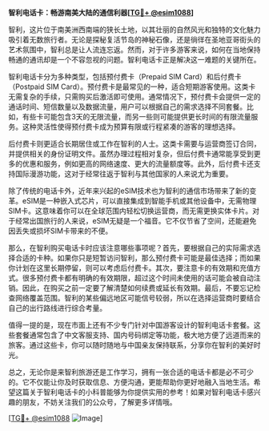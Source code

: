 **智利电话卡：畅游南美大陆的通信利器[[TG💪+ @esim1088](https://t.me/s/esim1088)]**

智利，这片位于南美洲西南端的狭长土地，以其壮丽的自然风光和独特的文化魅力吸引着无数旅行者。无论是探秘复活节岛的神秘石像，还是徜徉在圣地亚哥街头的艺术氛围中，智利总是让人流连忘返。然而，对于许多游客来说，如何在当地保持畅通的通讯却是一个不容忽视的问题。智利电话卡正是解决这一难题的关键所在。

智利电话卡分为多种类型，包括预付费卡（Prepaid SIM Card）和后付费卡（Postpaid SIM Card）。预付费卡是最常见的一种，适合短期游客使用。这类卡无需复杂的手续，只需购买后激活即可使用。通常情况下，预付费卡会提供一定的通话时间、短信数量以及数据流量，用户可以根据自己的需求选择不同套餐。比如，有些卡可能包含3天的无限流量，而另一些则可能提供更长时间的有限流量服务。这种灵活性使得预付费卡成为预算有限或行程紧凑的游客的理想选择。

后付费卡则更适合长期居住或工作在智利的人士。这类卡需要与运营商签订合同，并提供相关的身份证明文件。虽然办理过程相对复杂，但后付费卡通常能享受到更多的优惠和服务，例如更高的网络速度、更大的流量额度等。此外，后付费卡还支持国际漫游功能，这对于经常往返于智利与其他国家的人来说尤为重要。

除了传统的电话卡外，近年来兴起的eSIM技术也为智利的通信市场带来了新的变革。eSIM是一种嵌入式芯片，可以直接集成到智能手机或其他设备中，无需物理SIM卡。这意味着你可以在全球范围内轻松切换运营商，而无需更换实体卡片。对于经常出国旅行的人来说，eSIM无疑是一个福音。它不仅节省了空间，还能避免因丢失或损坏SIM卡带来的不便。

那么，在智利购买电话卡时应该注意哪些事项呢？首先，要根据自己的实际需求选择合适的卡种。如果你只是短暂访问智利，那么预付费卡可能是最佳选择；而如果你计划在这里长期停留，则可以考虑后付费卡。其次，要注意卡的有效期和充值方式。很多预付费卡都有明确的有效期限，超过这个时间未使用的话可能会被自动注销。因此，在购买之前一定要了解清楚如何续费或延长有效期。最后，不要忘记检查网络覆盖范围。智利的某些偏远地区可能信号较弱，所以在选择运营商时要结合自己的出行路线进行综合考量。

值得一提的是，现在市面上还有不少专门针对中国游客设计的智利电话卡套餐。这些套餐通常包含了中文客服支持、国内号码绑定等功能，极大地方便了远道而来的旅客。通过这些卡，你可以随时随地与中国亲友保持联系，分享你在智利的美好时光。

总之，无论你是来智利旅游还是工作学习，拥有一张合适的电话卡都是必不可少的。它不仅能让你及时获取信息、方便沟通，更能帮助你更好地融入当地生活。希望这篇关于智利电话卡的小科普能够为你提供实用的参考！如果对智利电话卡感兴趣的朋友，不妨关注我们的公众号，了解更多详情哦。

[[TG💪+ @esim1088](https://t.me/s/esim1088) ![Image](https://i.postimg.cc/4NQfJmqS/Snipaste-2025-05-13-00-14-12.png)]